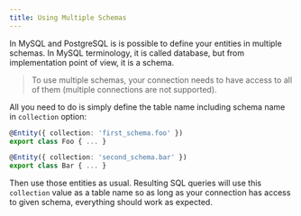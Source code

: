 ```yaml
---
title: Using Multiple Schemas
---
```


In MySQL and PostgreSQL is is possible to define your entities in multiple schemas. In MySQL 
terminology, it is called database, but from implementation point of view, it is a schema. 

> To use multiple schemas, your connection needs to have access to all of them (multiple 
> connections are not supported).

All you need to do is simply define the table name including schema name in `collection` option:

```typescript
@Entity({ collection: 'first_schema.foo' })
export class Foo { ... }

@Entity({ collection: 'second_schema.bar' })
export class Bar { ... }
```

Then use those entities as usual. Resulting SQL queries will use this `collection` value as a 
table name so as long as your connection has access to given schema, everything should work 
as expected.
